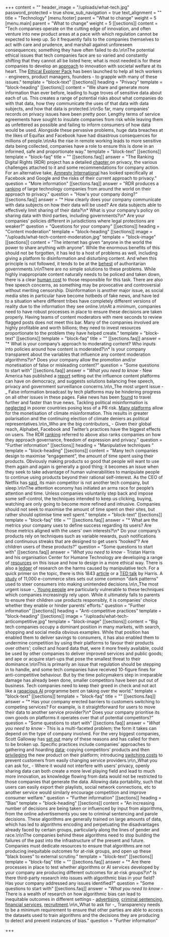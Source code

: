 +++
content = ""
header_image = "/uploads/what-tech.jpg"
password_protected = true
show_sub_navigation = true
text_alignment = ""
title = "Technology"
[menu.footer]
parent = "What to change"
weight = 5
[menu.main]
parent = "What to change"
weight = 5
[[sections]]
content = "Tech companies operate on the cutting edge of innovation, and often venture into new product areas at a pace with which regulation cannot be expected to keep up. So it frequently falls to the companies themselves to act with care and prudence, and marshall against unforeseen consequences; something they have often failed to do.\n\nThe potential ethical issues that tech companies face are so varied and constantly shifting that they cannot all be listed here; what is most needed is for these companies to develop an [approach](https://www.scu.edu/ethics-in-technology-practice/ethical-toolkit/) to innovation with societal welfare at its heart. The [Ethical Explorer Pack](https://ethicalexplorer.org/) has been launched to help all tech workers - engineers, product managers, founders - to grapple with many of these issues."
template = "block-text"
[[sections]]
heading = "Privacy"
template = "block-heading"
[[sections]]
content = "We share and generate more information than ever before, leading to huge troves of sensitive data about each of us. This creates a range of potential risks about what companies do with that data, how they communicate the uses of that data with data subjects, and how that data is protected.\n\nSo far, many companies’ records on privacy issues have been pretty poor. Lengthy terms of service agreements have sought to insulate companies from risk while leaving them as unfettered as possible and failing to inform consumers of how data would be used. Alongside these pervasive problems, huge data breaches at the likes of Equifax and Facebook have had disastrous consequences for millions of people.\n\nAs the rise in remote working leads to more sensitive data being collected, companies have a role to ensure this is done in an informed, safe and proportionate way."
template = "block-text"
[[sections]]
template = "block-faq"
title = ""
[[sections.faq]]
answer = "The Ranking Digital Rights (RDR) project has a detailed [chapter ](https://rankingdigitalrights.org/index2019/report/privacy/)on privacy, the various challenges attached to it and some recommendations for company action. For an alternative take, [Amnesty International](https://www.amnesty.org/en/documents/pol30/1404/2019/en/) has looked specifically at Facebook and Google and the risks of their current approach to privacy."
question = "More information"
[[sections.faq]]
answer = "RDR produces a [ranking](https://rankingdigitalrights.org/index2019/) of large technology companies from around the world on their approach to privacy."
question = "How's your company doing?"
[[sections.faq]]
answer = "* How clearly does your company communicate with data subjects on how their data will be used? Are data subjects able to effectively limit sharing of their data?\n* What is your company’s policy on sharing data with third parties, including governments?\n* Are your companies’ policies different in jurisdictions where legal protections are weaker?"
question = "Questions for your company"
[[sections]]
heading = "Content moderation"
template = "block-heading"
[[sections]]
image = "/uploads/what-tech-content-moderation.jpg"
template = "block-image"
[[sections]]
content = "The internet has given “anyone in the world the power to share anything with anyone”. While the enormous benefits of this should not be forgotten, it has led to a host of problems as well, including giving a platform to disinformation and disturbing content. And when this principle is not followed, it tends to be at the [behest](https://www.nytimes.com/2021/05/17/technology/apple-china-censorship-data.html) of authoritarian governments.\n\nThere are no simple solutions to these problems. While highly inappropriate content naturally needs to be policed and taken down, there is a clear [human cost](https://www.rottentomatoes.com/m/the_cleaners) to those responsible for this task. There are also free speech concerns, as something may be provocative and controversial without meriting censorship. Disinformation is another major issue, as social media sites in particular have become hotbeds of fake news, and have led to a situation where different tribes have completely different versions of reality due to the information they see online.\n\nAt a minimum, companies need to have robust processes in place to ensure these decisions are taken properly. Having teams of content moderators with mere seconds to review flagged posts does not meet this bar. Many of the companies involved are highly profitable and worth billions; they need to invest resources proportionate to the problem they have helped create."
template = "block-text"
[[sections]]
template = "block-faq"
title = ""
[[sections.faq]]
answer = "* What is your company’s approach to moderating content? Who inputs into policies around how content is moderated?\n* Is your company transparent about the variables that influence any content moderation algorithms?\n* Does your company allow the promotion and/or monetisation of false or misleading content?"
question = "Some questions to start with"
[[sections.faq]]
answer = "_What you need to know -_ New America has published a [report](https://www.newamerica.org/oti/reports/its-not-just-content-its-business-model/) setting out the influence content platforms can have on democracy, and suggests solutions balancing free speech, privacy and government surveillance concerns.\n\n_The most urgent issue -_ False information broadcast by tech platforms may be hindering progress on all other issues in these pages. Fake news has been [found](http://news.mit.edu/2018/study-twitter-false-news-travels-faster-true-stories-0308) to travel further and faster than true news. Tackling political misinformation is [neglected](https://www.theguardian.com/technology/2021/apr/12/facebook-loophole-state-backed-manipulation) in poorer countries posing less of a PR risk. [Many platforms](https://consciousadnetwork.medium.com/open-letter-global-action-required-now-to-tackle-the-threat-of-climate-misinformation-and-7064278b5b77) allow for the monetisation of climate misinformation. This results in greater polarisation and the continuing election of climate deniers as political representatives.\n\n_Who are the big contributors_ - Given their global reach, Alphabet, Facebook and Twitter’s practices have the biggest effects on users. The RDR [ranking](https://rankingdigitalrights.org/index2019/) referred to above also ranks companies on how they approach governance, freedom of expression and privacy."
question = "Further information"
[[sections]]
heading = "Manipulative techniques "
template = "block-heading"
[[sections]]
content = "Many tech companies design to maximise “engagement”, the amount of time spent using their products. Obviously making products so good that people will want to use them again and again is generally a good thing; it becomes an issue when they seek to take advantage of human vulnerabilities to manipulate people to continue using products beyond their rational self-interest. As the CEO of Netflix has [said](https://www.fastcompany.com/40491939/netflix-ceo-reed-hastings-sleep-is-our-competition), its main competitor is not another tech company, but sleep.\n\nThe attention economy has initiated an arms race for people’s attention and time. Unless companies voluntarily step back and impose some self-control, the techniques intended to keep us clicking, buying, watching are only going to become more refined and intrusive. Companies should not seek to maximise the amount of time spent on their sites, but rather should optimise time well spent."
template = "block-text"
[[sections]]
template = "block-faq"
title = ""
[[sections.faq]]
answer = "* What are the metrics your company uses to define success regarding its users? Are those metrics aligned with the users’ own interests?\n* Do your company’s products rely on techniques such as variable rewards, push notifications and continuous streaks that are designed to get users “hooked”? Are children users of these products?"
question = "Some questions to start with"
[[sections.faq]]
answer = "_What you need to know -_ Tristan Harris and his organisation Center for Humane Technology are developing a range of [resources](https://humanetech.com/resources) on this issue and how to design in a more ethical way. There is also a [ledger](https://ledger.humanetech.com/) of research on the harms caused by manipulative tech. For a quick primer on the topic, there is this 1843 [article](https://www.1843magazine.com/features/the-scientists-who-make-apps-addictive) or a [TED talk](https://www.ted.com/talks/tristan_harris_how_a_handful_of_tech_companies_control_billions_of_minds_every_day?language=en) by Harris. A [study](https://arxiv.org/abs/1907.07032) of 11,000 e-commerce sites sets out some common \"dark patterns\" used to steer consumers into making unintended decisions.\n\n_The most urgent issue -_ [Young people](https://www.commonsensemedia.org/technology-addiction) are particularly vulnerable to these techniques which companies increasingly rely upon. While it ultimately falls to parents to ensure their children use products responsibly, it is companies’ choice whether they enable or hinder parents’ efforts."
question = "Further information"
[[sections]]
heading = "Anti-competitive practices"
template = "block-heading"
[[sections]]
image = "/uploads/what-tech-anticompetitive.jpg"
template = "block-image"
[[sections]]
content = "Big tech companies occupy a dominant position in many markets, with search, shopping and social media obvious examples. While that position has enabled them to deliver savings to consumers, it has also enabled them to undermine competition by using their platforms to favour their products over others’; collect and hoard data that, were it more freely available, could be used by other companies to deliver improved services and public goods; and ape or acquire start-ups that pose the smallest threat to their dominance.\n\nThis is primarily an issue that regulation should be stepping in to handle, and some tech companies have received 10-figure fines for anti-competitive behaviour. But by the time policymakers step in irreparable damage has already been done, smaller competitors have been put out of business. Tech companies need to keep their greed in check and not act like a [rapacious AI](https://www.buzzfeednews.com/article/tedchiang/the-real-danger-to-civilization-isnt-ai-its-runaway) programme bent on taking over the world."
template = "block-text"
[[sections]]
template = "block-faq"
title = ""
[[sections.faq]]
answer = "* Has your company erected barriers to customers switching to competing services? For example, is it straightforward for users to move their data to another service provider?\n* Does your company prioritise its own goods on platforms it operates over that of potential competitors?"
question = "Some questions to start with"
[[sections.faq]]
answer = "_What you need to know -_ This is a multi-faceted problem; the form it takes can depend on the type of company involved. For the very biggest companies, Scott Galloway has [set out](https://www.esquire.com/news-politics/a15895746/bust-big-tech-silicon-valley/) many of these reasons and has called for them to be broken up. Specific practices include companies’ approaches to gathering and hoarding [data](https://www.economist.com/briefing/2017/05/06/data-is-giving-rise-to-a-new-economy); copying competitors’ products and then [privileging](https://www.nytimes.com/2019/12/15/technology/amazon-aws-cloud-competition.html) the new product on their platform; introducing [switching costs](https://www.investopedia.com/terms/s/switchingcosts.asp) to prevent customers from easily changing service providers.\n\n_What you can ask for_ - Where it would not interfere with users’ privacy, openly sharing data can both create a more level playing field and lead to much more innovation, as knowledge flowing from data would not be restricted to those companies that generate the data. Allowing data portability, such that users can easily export their playlists, social network connections, etc to another service would similarly encourage competition and improve consumer welfare."
question = "Further information"
[[sections]]
heading = "Bias"
template = "block-heading"
[[sections]]
content = "An increasing number of decisions are being taken or influenced by input from algorithms, from the online advertisements you see to criminal sentencing and parole decisions. These algorithms are generally trained on large amounts of data, which has led to algorithms encoding and perpetuating the disadvantages already faced by certain groups, particularly along the lines of gender and race.\n\nThe companies behind these algorithms need to stop building the failures of the past into the infrastructure of the present and future. Companies must dedicate resources to ensure that algorithms are not producing inequitable outcomes for at-risk groups, and open up these \"black boxes\" to external scrutiny."
template = "block-text"
[[sections]]
template = "block-faq"
title = ""
[[sections.faq]]
answer = "* Are there processes in place to test whether algorithms or AI services developed by your company are producing different outcomes for at-risk groups?\n* Is there third-party research into issues with algorithmic bias in your field? Has your company addressed any issues identified?"
question = "Some questions to start with"
[[sections.faq]]
answer = "_What you need to know -_ There is a wealth of research on how algorithmic bias can lead to inequitable outcomes in different settings - [advertising](https://hbr.org/2019/11/how-targeted-ads-and-dynamic-pricing-can-perpetuate-bias), [criminal sentencing](http://hrlr.law.columbia.edu/hrlr-online/reprogramming-fairness-affirmative-action-in-algorithmic-criminal-sentencing/), [financial services](https://www.brookings.edu/research/reducing-bias-in-ai-based-financial-services/), [recruitment](https://www.weforum.org/agenda/2019/05/ai-assisted-recruitment-is-biased-heres-how-to-beat-it/).\n\n_What to ask for -_ Transparency needs to be a minimum requirement to ensure that other parties are able to access the datasets used to train algorithms and the decisions they are producing to detect and prevent instances of bias."
question = "Further information"

+++
